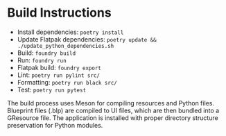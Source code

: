# Build Instructions
- Install dependencies: `poetry install`
- Update Flatpak dependencies: `poetry update && ./update_python_dependencies.sh`
- Build: `foundry build`
- Run: `foundry run`
- Flatpak build: `foundry export`
- Lint: `poetry run pylint src/`
- Formatting: `poetry run black src/`
- Test: `poetry run pytest`

The build process uses Meson for compiling resources and Python files. Blueprint files (.blp) are compiled to UI files, which are then bundled into a GResource file. The application is installed with proper directory structure preservation for Python modules.
